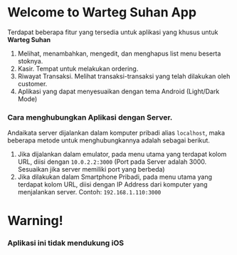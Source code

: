 # Welcome to Warteg Suhan App

Terdapat beberapa fitur yang tersedia untuk aplikasi yang khusus untuk **Warteg Suhan**
1. Melihat, menambahkan, mengedit, dan menghapus list menu beserta stoknya.
2. Kasir. Tempat untuk melakukan ordering.
5. Riwayat Transaksi. Melihat transaksi-transaksi yang telah dilakukan oleh customer.
6. Aplikasi yang dapat menyesuaikan dengan tema Android (Light/Dark Mode)

### Cara menghubungkan Aplikasi dengan Server.
Andaikata server dijalankan dalam komputer pribadi alias `localhost`, maka beberapa metode untuk menghubungkannya adalah sebagai berikut.
1. Jika dijalankan dalam emulator, pada menu utama yang terdapat kolom URL, diisi dengan `10.0.2.2:3000` (Port pada Server adalah 3000. 
   Sesuaikan jika server memiliki port yang berbeda)
2. Jika dilakukan dalam Smartphone Pribadi, pada menu utama yang terdapat kolom URL, diisi dengan IP Address dari komputer yang menjalankan server. 
   Contoh: `192.168.1.110:3000`

# Warning!
### Aplikasi ini tidak mendukung iOS

